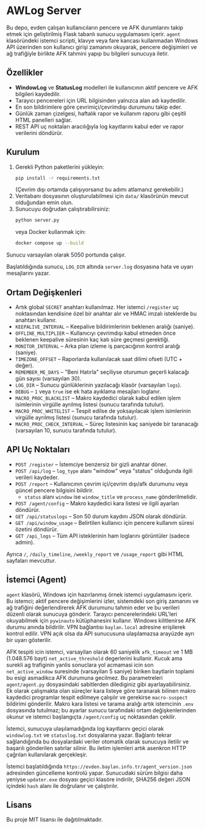 # AWLog Server

Bu depo, evden çalışan kullanıcıların pencere ve AFK durumlarını takip etmek için geliştirilmiş Flask tabanlı sunucu uygulamasını içerir. `agent` klasöründeki istemci scripti, klavye veya fare kancası kullanmadan Windows API üzerinden son kullanıcı girişi zamanını okuyarak, pencere değişimleri ve ağ trafiğiyle birlikte AFK tahmini yapıp bu bilgileri sunucuya iletir.

## Özellikler
- **WindowLog** ve **StatusLog** modelleri ile kullanıcının aktif pencere ve AFK bilgileri kaydedilir.
- Tarayıcı pencereleri için URL bilgisinden yalnızca alan adı kaydedilir.
- En son bildirimlere göre çevrimiçi/çevrimdışı durumunu takip eder.
- Günlük zaman çizelgesi, haftalık rapor ve kullanım raporu gibi çeşitli HTML panelleri sağlar.
- REST API uç noktaları aracılığıyla log kayıtlarını kabul eder ve rapor verilerini döndürür.

## Kurulum
1. Gerekli Python paketlerini yükleyin:
   ```bash
   pip install -r requirements.txt
   ```
   (Çevrim dışı ortamda çalışıyorsanız bu adımı atlamanız gerekebilir.)
2. Veritabanı dosyasının oluşturulabilmesi için `data/` klasörünün mevcut olduğundan emin olun.
3. Sunucuyu doğrudan çalıştırabilirsiniz:
   ```bash
   python server.py
   ```
   veya Docker kullanmak için:
   ```bash
   docker compose up --build
   ```

Sunucu varsayılan olarak 5050 portunda çalışır.

Başlatıldığında sunucu, `LOG_DIR` altında `server.log` dosyasına hata
ve uyarı mesajlarını yazar.

## Ortam Değişkenleri
- Artık global `SECRET` anahtarı kullanılmaz. Her istemci `/register` uç noktasından
  kendisine özel bir anahtar alır ve HMAC imzalı isteklerde bu anahtarı kullanır.
- `KEEPALIVE_INTERVAL` – Keepalive bildirimlerinin beklenen aralığı (saniye).
- `OFFLINE_MULTIPLIER` – Kullanıcıyı çevrimdışı kabul etmeden önce beklenen keepalive süresinin kaç katı süre geçmesi gerektiği.
- `MONITOR_INTERVAL` – Arka plan izleme iş parçacığının kontrol aralığı (saniye).
- `TIMEZONE_OFFSET` – Raporlarda kullanılacak saat dilimi ofseti (UTC + değer).
- `REMEMBER_ME_DAYS` – "Beni Hatırla" seçiliyse oturumun geçerli kalacağı gün
  sayısı (varsayılan 30).
- `LOG_DIR` – Sunucu günlüklerinin yazılacağı klasör (varsayılan `logs`).
- `DEBUG` – `1` veya `true` ise ek hata ayıklama mesajları loglanır.
- `MACRO_PROC_BLACKLIST` – Makro kaydedici olarak kabul edilen işlem
  isimlerinin virgülle ayrılmış listesi (sunucu tarafında tutulur).
- `MACRO_PROC_WHITELIST` – Tespit edilse de yoksayılacak işlem
  isimlerinin virgülle ayrılmış listesi (sunucu tarafında tutulur).
- `MACRO_PROC_CHECK_INTERVAL` – Süreç listesinin kaç saniyede bir
  taranacağı (varsayılan 10, sunucu tarafında tutulur).

## API Uç Noktaları
- `POST /register` – İstemciye benzersiz bir gizli anahtar döner.
- `POST /api/log` – `log_type` alanı "window" veya "status" olduğunda ilgili verileri kaydeder.
- `POST /report` – Kullanıcının çevrim içi/çevrim dışı/afk durumunu veya güncel pencere bilgisini bildirir.
  - `status` alanı `window` ise `window_title` ve `process_name` gönderilmelidir.
- `POST /agent/config` – Makro kaydedici kara listesi ve ilgili ayarları döndürür.
- `GET /api/statuslogs` – Son 50 durum kaydını JSON olarak döndürür.
- `GET /api/window_usage` – Belirtilen kullanıcı için pencere kullanım süresi özetini döndürür.
- `GET /api_logs` – Tüm API isteklerinin ham loglarını görüntüler (sadece admin).

Ayrıca `/`, `/daily_timeline`, `/weekly_report` ve `/usage_report` gibi HTML sayfaları mevcuttur.

## İstemci (Agent)
`agent` klasörü, Windows için hazırlanmış örnek istemci uygulamasını içerir. Bu istemci; aktif pencere değişimlerini izler, sistemdeki son giriş zamanını ve ağ trafiğini değerlendirerek AFK durumunu tahmin eder ve bu verileri düzenli olarak sunucuya gönderir. Tarayıcı pencerelerindeki URL'leri okuyabilmek için `pywinauto` kütüphanesini kullanır. Windows kilitlenirse AFK durumu anında bildirilir. VPN bağlantısı `baylan.local` adresine erişilerek kontrol edilir. VPN açık olsa da API sunucusuna ulaşılamazsa arayüzde ayrı bir uyarı gösterilir.

AFK tespiti icin istemci, varsayilan olarak 60 saniyelik `afk_timeout` ve 1 MB (1.048.576 bayt) `net_active_threshold` degerlerini kullanir. Kucuk ama surekli ag trafiginin yanlis sonuclara yol acmamasi icin son `net_active_window` suresinde (varsayilan 5 saniye) biriken baytlarin toplami bu esigi asmadikca AFK durumuna gecilmez. Bu parametreleri `agent/agent.py` dosyasindaki sabitlerden dilediginiz gibi ayarlayabilirsiniz.
Ek olarak çalışmakta olan süreçler kara listeye göre taranarak bilinen makro kaydedici programlar tespit edilmeye çalışılır ve gerekirse `macro-suspect` bildirimi gönderilir.
Makro kara listesi ve tarama aralığı artık istemcinin `.env` dosyasında tutulmaz; bu ayarlar sunucu tarafındaki ortam değişkenlerinden okunur ve istemci başlangıçta `/agent/config` uç noktasından çekilir.

İstemci, sunucuya ulaşılamadığında log kayıtlarını geçici olarak `windowlog.txt` ve `statuslog.txt` dosyalarına yazar. Bağlantı tekrar sağlandığında bu dosyalardaki veriler otomatik olarak sunucuya iletilir ve başarılı gönderilen satırlar silinir. Bu iletim işlemleri artık asenkron HTTP çağrıları kullanılarak gerçekleşir.

İstemci başlatıldığında `https://evden.baylan.info.tr/agent_version.json` adresinden güncelleme kontrolü yapar. Sunucudaki sürüm bilgisi daha yeniyse `updater.exe` dosyası geçici klasöre indirilir, SHA256 değeri JSON içindeki `hash` alanı ile doğrulanır ve çalıştırılır.

## Lisans
Bu proje MIT lisansı ile dağıtılmaktadır.
